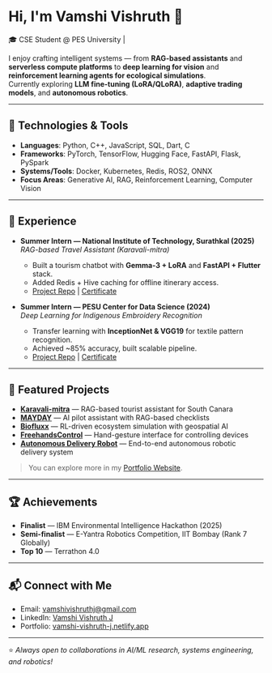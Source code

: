 # Hi, I'm Vamshi Vishruth 👋

🎓 CSE Student @ PES University | 

I enjoy crafting intelligent systems — from **RAG-based assistants** and **serverless compute platforms** to **deep learning for vision** and **reinforcement learning agents for ecological simulations**.  
Currently exploring **LLM fine-tuning (LoRA/QLoRA)**, **adaptive trading models**, and **autonomous robotics**.

---

## 🔧 Technologies & Tools

- **Languages**: Python, C++, JavaScript, SQL, Dart, C  
- **Frameworks**: PyTorch, TensorFlow, Hugging Face, FastAPI, Flask, PySpark  
- **Systems/Tools**: Docker, Kubernetes, Redis, ROS2, ONNX  
- **Focus Areas**: Generative AI, RAG, Reinforcement Learning, Computer Vision

---

## 💼 Experience

- **Summer Intern — National Institute of Technology, Surathkal (2025)**  
  *RAG-based Travel Assistant (Karavali-mitra)*  
  - Built a tourism chatbot with **Gemma-3 + LoRA** and **FastAPI + Flutter** stack.  
  - Added Redis + Hive caching for offline itinerary access.  
  - [Project Repo](https://github.com/RandomForestPanda/Karavali-mitra) | [Certificate](https://drive.google.com/file/d/1sdneKO0sWCQLBp2S8RAUlcpxUFkXdacV/view?usp=sharing)

- **Summer Intern — PESU Center for Data Science (2024)**  
  *Deep Learning for Indigenous Embroidery Recognition*  
  - Transfer learning with **InceptionNet & VGG19** for textile pattern recognition.  
  - Achieved ~85% accuracy, built scalable pipeline.  
  - [Project Repo](https://github.com/RandomForestPanda/Stitch-detection) | [Certificate](https://drive.google.com/file/d/1Yds_WThuNYpwAsPZdO_q66YLMrLV4-_8/view?usp=sharing)

---

## 🚀 Featured Projects

- **[Karavali-mitra](https://github.com/RandomForestPanda/Karavali-mitra)** — RAG-based tourist assistant for South Canara  
- **[MAYDAY](https://github.com/RandomForestPanda/MAYDAY)** — AI pilot assistant with RAG-based checklists  
- **[Biofluxx](https://github.com/RandomForestPanda/biofluxx)** — RL-driven ecosystem simulation with geospatial AI  
- **[FreehandsControl](https://github.com/RandomForestPanda/freehandscontrol)** — Hand-gesture interface for controlling devices  
- **[Autonomous Delivery Robot](https://github.com/RandomForestPanda/autonomous-delivery-robot)** — End-to-end autonomous robotic delivery system  

> You can explore more in my [Portfolio Website](https://vamshi-vishruth-j.netlify.app).

---

## 🏆 Achievements

- **Finalist** — IBM Environmental Intelligence Hackathon (2025)  
- **Semi-finalist** — E-Yantra Robotics Competition, IIT Bombay (Rank 7 Globally)  
- **Top 10** — Terrathon 4.0  

---

## 📬 Connect with Me

- Email: [vamshivishruthj@gmail.com](mailto:vamshivishruthj@gmail.com)  
- LinkedIn: [Vamshi Vishruth J](https://linkedin.com/in/vamshi-vishruth-j)  
- Portfolio: [vamshi-vishruth-j.netlify.app](https://vamshi-vishruth-j.netlify.app)  

---

⭐️ *Always open to collaborations in AI/ML research, systems engineering, and robotics!*
